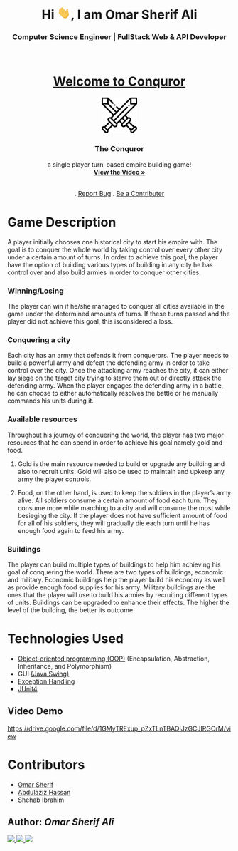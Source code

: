 <h1 align="center">Hi <img src="https://raw.githubusercontent.com/ABSphreak/ABSphreak/master/gifs/Hi.gif" width="30px">, I am Omar Sherif Ali </h1>
<h3 align="center">Computer Science Engineer | FullStack Web & API Developer </h3>

<br>



<a href="https://osa-warehouse-api.herokuapp.com/register"><h1 align="center">Welcome to Conquror</h1></a>


<div align="center">
  <a href="https://osa-warehouse-api.herokuapp.com/">
    <img src="./svg/fight-icon.png" alt="Logo" width="80" height="80">
  </a>

  <h3 align="center">The Conquror</h3>

  <p align="center">
    a single player turn-based empire building game!
    <br />
    <a href="https://drive.google.com/file/d/1GMyTRExup_pZxTLnTBAQiJzGCJIRGCrM/view"><strong>View the Video »</strong></a>
    <br />
    <br />

    
. <a href="mailto:osa.helpme@gmail.comsubject=UnExpected%20Error%20Occured&body=Sorry%20for%20the%20inconvenience%2C%20Please%20describe%20Your%20situation%20and%20emphasis%20the%20Endpoint%20!%0A">Report Bug</a>
	  .
<a href="mailto:osa.helpme@gmail.comsubject=I%20want%20to%20be%20a%20Contributor%20to%20Conquror&body=Dear%20Omar%20Sherif%2C%0A%0A%3D%3D%3E%20name%0A%3D%3D%3E%20email%0A%3D%3D%3E%20phone%20number%0A%3D%3D%3E%20github%20link">Be a Contributer</a>
  </p>
</div>

# Game Description
A player initially chooses one historical city to start his empire with. The goal is to conquer the whole world by taking control over every other city under a certain amount of turns. In order to achieve this goal, the player have the option of building various types of building in any city he has control over and also build armies in order to conquer other cities.


### Winning/Losing

The player can win if he/she managed to conquer all cities available in the game under the determined amounts of turns. If these turns passed and the player did not achieve this goal, this isconsidered a loss.

### Conquering a city

Each city has an army that defends it from conquerors. The player needs to build a powerful
army and defeat the defending army in order to take control over the city. Once the attacking
army reaches the city, it can either lay siege on the target city trying to starve them out or
directly attack the defending army. When the player engages
the defending army in a battle, he can choose to either automatically resolves the battle or
he manually commands his units during it.

### Available resources

Throughout his journey of conquering the world, the player has two major resources that he
can spend in order to achieve his goal namely gold and food.

1. Gold is the main resource needed to build or upgrade any building and also to recruit
units. Gold will also be used to maintain and upkeep any army the player controls.

2. Food, on the other hand, is used to keep the soldiers in the player’s army alive. All
soldiers consume a certain amount of food each turn. They consume more while marching
to a city and will consume the most while besieging the city. If the player does not have
sufficient amount of food for all of his soldiers, they will gradually die each turn until he
has enough food again to feed his army.

### Buildings
The player can build multiple types of buildings to help him achieving his goal of conquering
the world. There are two types of buildings, economic and military. Economic buildings help
the player build his economy as well as provide enough food supplies for his army. Military
buildings are the ones that the player will use to build his armies by recruiting different types of
units. Buildings can be upgraded to enhance their effects. The higher the level of the building,
the better its outcome.

# Technologies Used

* [Object-oriented programming (OOP)](https://en.wikipedia.org/wiki/Object-oriented_programming#:~:text=Object%2Doriented%20programming%20(OOP),(often%20known%20as%20methods)) (Encapsulation, Abstraction, Inheritance, and Polymorphism)
* GUI [(Java Swing)](https://www.javatpoint.com/java-swing)
* [Exception Handling](https://www.javatpoint.com/exception-handling-in-java)
* [JUnit4](https://junit.org/junit4/)


## Video Demo
https://drive.google.com/file/d/1GMyTRExup_pZxTLnTBAQiJzGCJIRGCrM/view

# Contributors
* [Omar Sherif](https://github.com/omar-sherif9992)
* [Abdulaziz Hassan](https://github.com/Abdulaziz-Hassan)
* Shehab Ibrahim

## Author: <i>Omar Sherif Ali</i>
<a href="https://github.com/omar-sherif9992">
	<img src="https://img.shields.io/badge/GitHub-100000?style=for-the-badge&logo=github&logoColor=white" />
</a>
<a href="https://www.linkedin.com/in/omar-sherif-2152021a3/">
	<img src="https://img.shields.io/badge/LinkedIn-0077B5?style=for-the-badge&logo=linkedin&logoColor=white">
</a>

<a href="mailto: omar.sherif9992@gmail.com">
	<img src="https://img.shields.io/badge/Gmail-D14836?style=for-the-badge&logo=gmail&logoColor=white">
</a>

